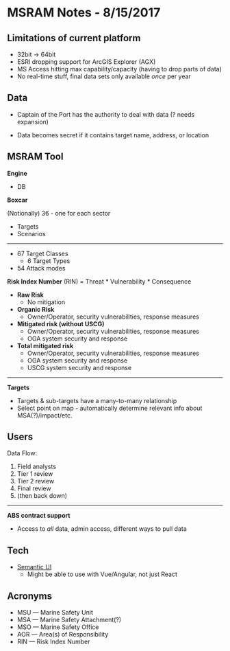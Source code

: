 # MSRAM Notes - 8/15/2017

## Limitations of current platform

- 32bit -> 64bit
- ESRI dropping support for ArcGIS Explorer (AGX)
- MS Access hitting max capability/capacity (having to drop parts of data)
- No real-time stuff, final data sets only available *once* per year

## Data

- Captain of the Port has the authority to deal with data (? needs expansion)

- Data becomes secret if it contains target name, address, or location

## MSRAM Tool

**Engine**

- DB

**Boxcar**

(Notionally) 36 - one for each sector

- Targets
- Scenarios

---

- 67 Target Classes
	- 6 Target Types
- 54 Attack modes

**Risk Index Number** (RIN) = Threat \* Vulnerability \* Consequence

- **Raw Risk**
	- No mitigation
- **Organic Risk**
	- Owner/Operator, security vulnerabilities, response measures
- **Mitigated risk (without USCG)**
	- Owner/Operator, security vulnerabilities, response measures
	- OGA system security and response
- **Total mitigated risk**
	- Owner/Operator, security vulnerabilities, response measures
	- OGA system security and response
	- USCG system security and response

---

**Targets**

- Targets & sub-targets have a many-to-many relationship
- Select point on map - automatically determine relevant info about MSA(?)/impact/etc.

## Users

Data Flow:

1. Field analysts
1. Tier 1 review
1. Tier 2 review
1. Final review
1. (then back down)

---

**ABS contract support**

- Access to *all* data, admin access, different ways to pull data

## Tech

- [Semantic UI](https://semantic-ui.com/)
	- Might be able to use with Vue/Angular, not just React

## Acronyms

- MSU &mdash; Marine Safety Unit
- MSA &mdash; Marine Safety Attachment(?)
- MSO &mdash; Marine Safety Office
- AOR &mdash; Area(s) of Responsibility
- RIN &mdash; Risk Index Number

